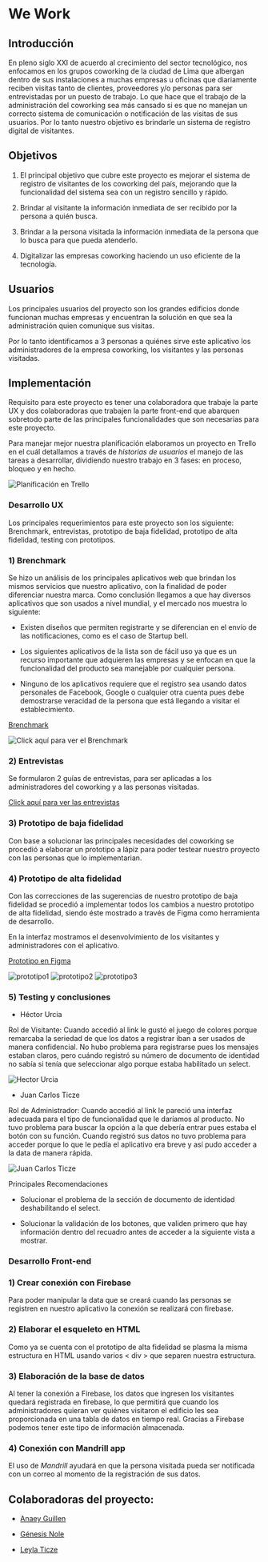 # We Work

## Introducción

En pleno siglo XXI de acuerdo al crecimiento del sector tecnológico, nos enfocamos en los grupos coworking de la ciudad de Lima 
que albergan dentro de sus instalaciones a muchas empresas u oficinas que diariamente reciben visitas tanto de clientes, proveedores 
y/o personas para ser entrevistadas por un puesto de trabajo. Lo que hace que el trabajo de la administración del coworking sea más 
cansado si es que no manejan un correcto sistema de comunicación o notificación de las visitas de sus usuarios. Por lo tanto nuestro objetivo 
es brindarle un sistema de registro digital de visitantes.


## Objetivos

1. El principal objetivo que cubre este proyecto es mejorar el sistema de registro de visitantes de los coworking del país, mejorando que la funcionalidad del sistema sea con un registro sencillo y rápido.

2. Brindar al visitante la información inmediata de ser recibido por la persona a quién busca.

3. Brindar a la persona visitada la información inmediata de la persona que lo busca para que pueda atenderlo.

4. Digitalizar las empresas coworking haciendo un uso eficiente de la tecnología.


## Usuarios

Los principales usuarios del proyecto son los grandes edificios donde funcionan muchas empresas y encuentran la solución en que sea la administración quien comunique sus visitas.

Por lo tanto identificamos a 3 personas a quiénes sirve este aplicativo los administradores de la empresa coworking, los visitantes y las personas visitadas.


## Implementación

Requisito para este proyecto es tener una colaboradora que trabaje la parte UX y dos colaboradoras que trabajen la parte front-end que abarquen sobretodo parte de las principales funcionalidades que son necesarias para este proyecto.

Para manejar mejor nuestra planificación elaboramos un proyecto en Trello en el cuál detallamos a través de *historias de usuarios* el manejo de las tareas a desarrollar, dividiendo nuestro trabajo en 3 fases: en proceso, bloqueo y en hecho.

![Planificación en Trello](img/trello.jpg)

### Desarrollo UX

Los principales requerimientos para este proyecto son los siguiente: Brenchmark, entrevistas, prototipo de baja fidelidad, prototipo de alta 
fidelidad, testing con prototipos.

### 1) Brenchmark

Se hizo un análisis de los principales aplicativos web que brindan los mismos servicios que nuestro aplicativo, con la finalidad de poder 
diferenciar nuestra marca. Como conclusión llegamos a que hay diversos aplicativos que son usados a nivel mundial, y el mercado nos muestra lo siguiente:

 * Existen diseños que permiten registrarte y se diferencian en el envío de las notificaciones, como es el caso de Startup bell.

 * Los siguientes aplicativos de la lista son de fácil uso ya que es un recurso importante que adquieren las empresas y se enfocan en que la funcionalidad del producto sea manejable por cualquier persona.

 * Ninguno de los aplicativos requiere que el registro sea usando datos personales de Facebook, Google o cualquier otra cuenta pues debe demostrarse veracidad de la persona que está llegando a visitar el establecimiento.


[Brenchmark](https://docs.google.com/document/d/1elPLeGZCs-NyloE5mAVZ8p4cOy6LR8o-26RlqXgtB6U/edit?usp=sharing)

![Click aquí para ver el Brenchmark](img/brenchmark.jpg)


### 2) Entrevistas

Se formularon 2 guías de entrevistas, para ser aplicadas a los administradores del coworking y a las personas visitadas.

[Click aquí para ver las entrevistas](https://docs.google.com/document/d/1dJTquPkIDlw9K5S_DPBNH0on4Lb_JxpUp1ofjq2Yqzc/edit?usp=sharing)


### 3) Prototipo de baja fidelidad

Con base a solucionar las principales necesidades del coworking se procedió a elaborar un prototipo a lápiz para poder testear 
nuestro proyecto con las personas que lo implementarian.


### 4) Prototipo de alta fidelidad

Con las correcciones de las sugerencias de nuestro prototipo de baja fidelidad se procedió a implementar todos los cambios a nuestro 
prototipo de alta fidelidad, siendo éste mostrado a través de Figma como herramienta de desarrollo.

En la interfaz mostramos el desenvolvimiento de los visitantes y administradores con el aplicativo.

[Prototipo en Figma](https://www.figma.com/proto/YrgBTs940tHYOolfBs2Hbzds/WE-WORK?node-id=22%3A65&scaling=scale-down)

![prototipo1](img/prototipo1.jpg)
![prototipo2](img/prototipo2.jpg)
![prototipo3](img/prototipo3.jpg)

### 5) Testing y conclusiones

* Héctor Urcia

Rol de Visitante: Cuando accedió al link le gustó el juego de colores porque remarcaba la seriedad de que los datos a registrar iban a ser usados de manera confidencial. No hubo problema para registrarse pues los mensajes estaban claros, pero cuándo registró su número de documento de identidad no sabía si tenía que seleccionar algo porque estaba habilitado un select.

![Hector Urcia](img/testing1.jpeg)


* Juan Carlos Ticze

Rol de Administrador: Cuando accedió al link le pareció una interfaz adecuada para el tipo de funcionalidad que le daríamos al producto. No tuvo problema para buscar la opción a la que debería entrar pues estaba el botón con su función. Cuando registró sus datos no tuvo problema para acceder porque lo que le pedía el aplicativo era breve y así pudo acceder a la data de manera rápida.

![Juan Carlos Ticze](img/testing2.jpeg)


Principales Recomendaciones

* Solucionar el problema de la sección de documento de identidad deshabilitando el select.

* Solucionar la validación de los botones, que validen primero que hay información dentro del recuadro antes de acceder a la siguiente vista a mostrar.


### Desarrollo Front-end

### 1) Crear conexión con Firebase

Para poder manipular la data que se creará cuando las personas se registren en nuestro aplicativo la conexión se realizará con firebase.


### 2) Elaborar el esqueleto en HTML

Como ya se cuenta con el prototipo de alta fidelidad se plasma la misma estructura en HTML usando varios < div > que separen nuestra 
estructura.


### 3) Elaboración de la base de datos

Al tener la conexión a Firebase, los datos que ingresen los visitantes quedará registrada en firebase, lo que permitirá que cuando los administradores quieran ver quiénes visitaron el edificio les sea proporcionada en una tabla de datos en tiempo real. Gracias a Firebase podemos tener este tipo de información almacenada.


### 4) Conexión con Mandrill app

El uso de *Mandrill* ayudará en que la persona visitada pueda ser notificada con un correo al momento de la registración de sus datos.


## Colaboradoras del proyecto:

* [Anaey Guillen](https://github.com/AnaeyGuillen/laboratoria-lim-Registro)

* [Génesis Nole](https://github.com/genesisnp/laboratoria-lim-Registro)

* [Leyla Ticze](https://github.com/ticze/laboratoria-lim-Registro)
